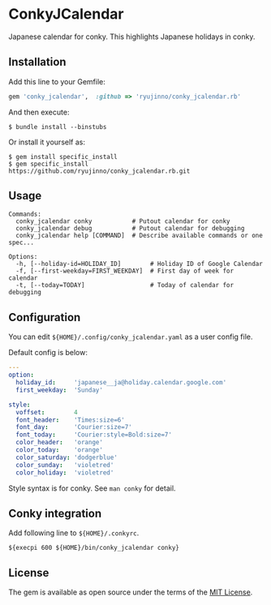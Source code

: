 # ConkyJCalendar

Japanese calendar for conky. This highlights Japanese holidays in conky.

## Installation

Add this line to your Gemfile:

```ruby
gem 'conky_jcalendar',  :github => 'ryujinno/conky_jcalendar.rb'
```

And then execute:

    $ bundle install --binstubs

Or install it yourself as:

    $ gem install specific_install
    $ gem specific_install https://github.com/ryujinno/conky_jcalendar.rb.git 

## Usage

    Commands:
      conky_jcalendar conky           # Putout calendar for conky
      conky_jcalendar debug           # Putout calendar for debugging
      conky_jcalendar help [COMMAND]  # Describe available commands or one spec...

    Options:
      -h, [--holiday-id=HOLIDAY_ID]        # Holiday ID of Google Calendar
      -f, [--first-weekday=FIRST_WEEKDAY]  # First day of week for calendar
      -t, [--today=TODAY]                  # Today of calendar for debugging

## Configuration

You can edit `${HOME}/.config/conky_jcalendar.yaml` as a user config file.

Default config is below:

```yaml
---
option:
  holiday_id:     'japanese__ja@holiday.calendar.google.com'
  first_weekday:  'Sunday'

style:
  voffset:        4
  font_header:    'Times:size=6'
  font_day:       'Courier:size=7'
  font_today:     'Courier:style=Bold:size=7'
  color_header:   'orange'
  color_today:    'orange'
  color_saturday: 'dodgerblue'
  color_sunday:   'violetred'
  color_holiday:  'violetred'
```

Style syntax is for conky. See `man conky` for detail.

## Conky integration

Add following line to `${HOME}/.conkyrc`.

```
${execpi 600 ${HOME}/bin/conky_jcalendar conky}
```

## License

The gem is available as open source under the terms of the [MIT License](http://opensource.org/licenses/MIT).


